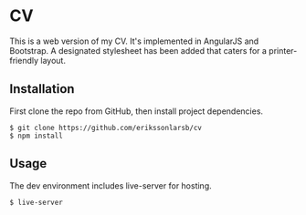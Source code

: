 # CV

This is a web version of my CV. It's implemented in AngularJS and Bootstrap.
A designated stylesheet has been added that caters for a printer-friendly layout.

## Installation
First clone the repo from GitHub, then install project dependencies.
```
$ git clone https://github.com/erikssonlarsb/cv
$ npm install
```

## Usage
The dev environment includes live-server for hosting.
```
$ live-server
```
